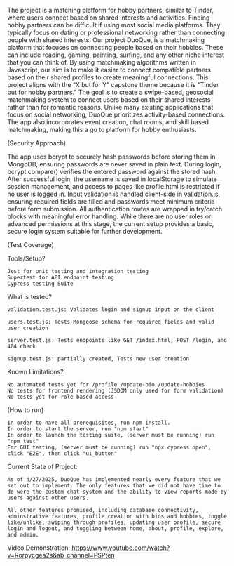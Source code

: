 The project is a matching platform for hobby partners, similar to Tinder, where users connect based on shared interests and activities.
Finding hobby partners can be difficult if using most social media platforms. They typically focus on dating or professional networking rather than connecting people with shared interests. Our project DuoQue, is a matchmaking platform that focuses on connecting people based on their hobbies. These can include reading, gaming, painting, surfing, and any other niche interest that you can think of. By using matchmaking algorithms written in Javascript, our aim is to make it easier to connect compatible partners based on their shared profiles to create meaningful connections. 
This project aligns with the “X but for Y” capstone theme because it is “Tinder but for hobby partners.” The goal is to create a swipe-based, geosocial matchmaking system to connect users based on their shared interests rather than for romantic reasons. 
Unlike many existing applications that focus on social networking, DuoQue prioritizes activity-based connections. The app also incorporates event creation, chat rooms, and skill based matchmaking, making this a go to platform for hobby enthusiasts.

(Security Approach)

The app uses bcrypt to securely hash passwords before storing them in MongoDB, ensuring passwords are never saved in plain text. During login, bcrypt.compare() verifies the entered password against the stored hash. After successful login, the username is saved in localStorage to simulate session management, and access to pages like profile.html is restricted if no user is logged in. Input validation is handled client-side in validation.js, ensuring required fields are filled and passwords meet minimum criteria before form submission. All authentication routes are wrapped in try/catch blocks with meaningful error handling. While there are no user roles or advanced permissions at this stage, the current setup provides a basic, secure login system suitable for further development.

(Test Coverage)

Tools/Setup?

	Jest for unit testing and integration testing
	Supertest for API endpoint testing
 	Cypress testing Suite

What is tested?

	validation.test.js: Validates login and signup input on the client

	users.test.js: Tests Mongoose schema for required fields and valid user creation
 
	server.test.js: Tests endpoints like GET /index.html, POST /login, and 404 check

	signup.test.js: partially created, Tests new user creation

Known Limitations?

	No automated tests yet for /profile /update-bio /update-hobbies
	No tests for frontend rendering (JSDOM only used for form validation)
	No tests yet for role based access
 
(How to run)

	In order to have all prerequisites, run npm install.
	In order to start the server, run "npm start"
	In order to launch the testing suite, (server must be running) run "npm test"
 	For GUI testing, (server must be running) run "npx cypress open", click "E2E", then click "ui_button"

Current State of Project:

	As of 4/27/2025, DuoQue has implemented nearly every feature that we set out to implement. The only features that we did not have time to do were the custom chat system and the ability to view reports made by users against other users.

	All other features promised, including database connectivity, adminstrative features, profile creation with bios and hobbies, toggle like/unlike, swiping through profiles, updating user profile, secure login and logout, and toggling between home, about, profile, explore, and admin.

Video Demonstration:
https://www.youtube.com/watch?v=Rorpycgea2s&ab_channel=PSPten
 
